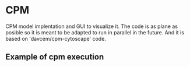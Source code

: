# CPM
CPM model implentation and GUI to visualize it. The code is as plane as posible so it is meant to be adapted to run in parallel in the future. And it is based on 'davcem/cpm-cytoscape' code.

## Example of cpm execution
